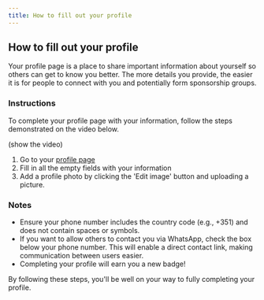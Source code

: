```yaml
---
title: How to fill out your profile
---
```


## How to fill out your profile

Your profile page is a place to share important information about yourself so others can get to know you better. The more details you provide, the easier it is for people to connect with you and potentially form sponsorship groups. 

### Instructions

To complete your profile page with your information, follow the steps demonstrated on the video below.

(show the video)

1. Go to your [profile page](/users/me/edit)
2. Fill in all the empty fields with your information
3. Add a profile photo by clicking the 'Edit image' button and uploading a picture.

### Notes
- Ensure your phone number includes the country code (e.g., +351) and does not contain spaces or symbols.
- If you want to allow others to contact you via WhatsApp, check the box below your phone number. This will enable a direct contact link, making communication between users easier.
- Completing your profile will earn you a new badge!

By following these steps, you'll be well on your way to fully completing your profile.
